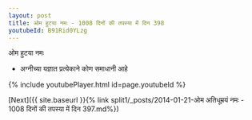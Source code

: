 ```yaml
---
layout: post
title: ओम हुटया नमः - 1008 दिनों की तपस्या में दिन 398
youtubeId: B91Rid0YLzg
---
```

 
 
 ओम हुटया नमः  
 
 -  अग्नीच्या यज्ञात प्रत्येकाने कोण समाधानी आहे 
 
  
 
  
 
 
 
 
 
 


{% include youtubePlayer.html id=page.youtubeId %}
 
[Next]({{ site.baseurl }}{% link  split1/_posts/2014-01-21-ओम अतिधूम्रयं नमः - 1008 दिनों की तपस्या में दिन 397.md%})
 
